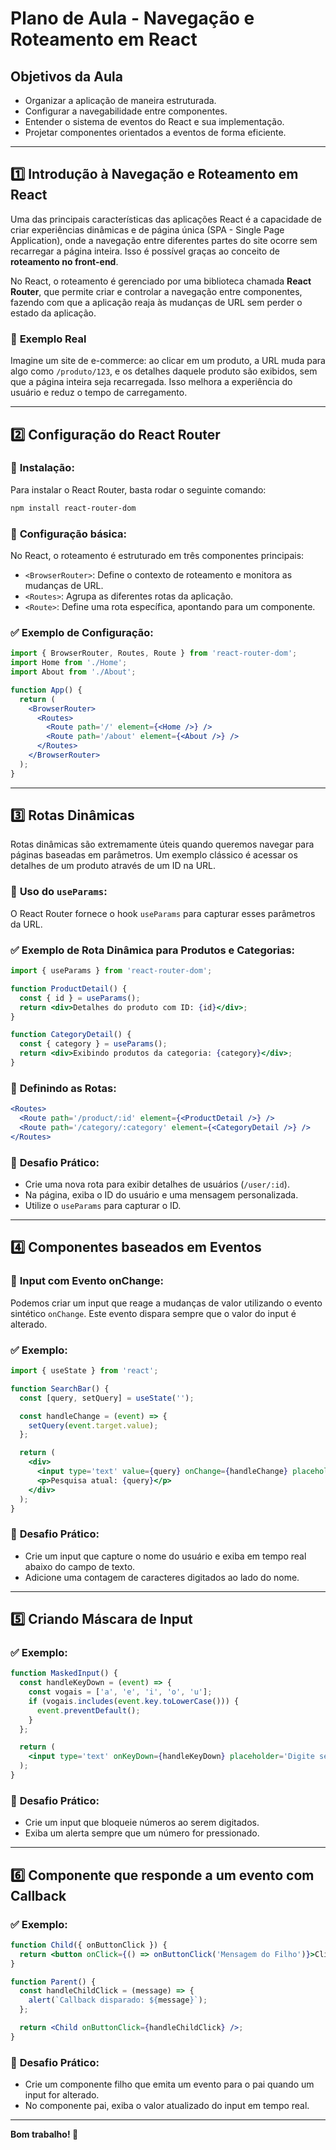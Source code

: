 # Plano de Aula - Navegação e Roteamento em React

## Objetivos da Aula

* Organizar a aplicação de maneira estruturada.
* Configurar a navegabilidade entre componentes.
* Entender o sistema de eventos do React e sua implementação.
* Projetar componentes orientados a eventos de forma eficiente.

---

## 1️⃣ **Introdução à Navegação e Roteamento em React**

Uma das principais características das aplicações React é a capacidade de criar experiências dinâmicas e de página única (SPA - Single Page Application), onde a navegação entre diferentes partes do site ocorre sem recarregar a página inteira. Isso é possível graças ao conceito de **roteamento no front-end**.

No React, o roteamento é gerenciado por uma biblioteca chamada **React Router**, que permite criar e controlar a navegação entre componentes, fazendo com que a aplicação reaja às mudanças de URL sem perder o estado da aplicação.

### 📝 **Exemplo Real**

Imagine um site de e-commerce: ao clicar em um produto, a URL muda para algo como `/produto/123`, e os detalhes daquele produto são exibidos, sem que a página inteira seja recarregada. Isso melhora a experiência do usuário e reduz o tempo de carregamento.

---

## 2️⃣ **Configuração do React Router**

### 🔹 **Instalação:**

Para instalar o React Router, basta rodar o seguinte comando:

```bash
npm install react-router-dom
```

### 🔹 **Configuração básica:**

No React, o roteamento é estruturado em três componentes principais:

* `<BrowserRouter>`: Define o contexto de roteamento e monitora as mudanças de URL.
* `<Routes>`: Agrupa as diferentes rotas da aplicação.
* `<Route>`: Define uma rota específica, apontando para um componente.

### ✅ **Exemplo de Configuração:**

```jsx
import { BrowserRouter, Routes, Route } from 'react-router-dom';
import Home from './Home';
import About from './About';

function App() {
  return (
    <BrowserRouter>
      <Routes>
        <Route path='/' element={<Home />} />
        <Route path='/about' element={<About />} />
      </Routes>
    </BrowserRouter>
  );
}
```

---

## 3️⃣ **Rotas Dinâmicas**

Rotas dinâmicas são extremamente úteis quando queremos navegar para páginas baseadas em parâmetros. Um exemplo clássico é acessar os detalhes de um produto através de um ID na URL.

### 🔹 **Uso do `useParams`:**

O React Router fornece o hook `useParams` para capturar esses parâmetros da URL.

### ✅ **Exemplo de Rota Dinâmica para Produtos e Categorias:**

```jsx
import { useParams } from 'react-router-dom';

function ProductDetail() {
  const { id } = useParams();
  return <div>Detalhes do produto com ID: {id}</div>;
}

function CategoryDetail() {
  const { category } = useParams();
  return <div>Exibindo produtos da categoria: {category}</div>;
}
```

### 🔹 **Definindo as Rotas:**

```jsx
<Routes>
  <Route path='/product/:id' element={<ProductDetail />} />
  <Route path='/category/:category' element={<CategoryDetail />} />
</Routes>
```

### 🚀 **Desafio Prático:**

* Crie uma nova rota para exibir detalhes de usuários (`/user/:id`).
* Na página, exiba o ID do usuário e uma mensagem personalizada.
* Utilize o `useParams` para capturar o ID.

---

## 4️⃣ **Componentes baseados em Eventos**

### 🔹 **Input com Evento onChange:**

Podemos criar um input que reage a mudanças de valor utilizando o evento sintético `onChange`. Este evento dispara sempre que o valor do input é alterado.

### ✅ **Exemplo:**

```jsx
import { useState } from 'react';

function SearchBar() {
  const [query, setQuery] = useState('');

  const handleChange = (event) => {
    setQuery(event.target.value);
  };

  return (
    <div>
      <input type='text' value={query} onChange={handleChange} placeholder='Digite sua pesquisa...' />
      <p>Pesquisa atual: {query}</p>
    </div>
  );
}
```

### 🚀 **Desafio Prático:**

* Crie um input que capture o nome do usuário e exiba em tempo real abaixo do campo de texto.
* Adicione uma contagem de caracteres digitados ao lado do nome.

---

## 5️⃣ **Criando Máscara de Input**

### ✅ **Exemplo:**

```jsx
function MaskedInput() {
  const handleKeyDown = (event) => {
    const vogais = ['a', 'e', 'i', 'o', 'u'];
    if (vogais.includes(event.key.toLowerCase())) {
      event.preventDefault();
    }
  };

  return (
    <input type='text' onKeyDown={handleKeyDown} placeholder='Digite sem vogais...' />
  );
}
```

### 🚀 **Desafio Prático:**

* Crie um input que bloqueie números ao serem digitados.
* Exiba um alerta sempre que um número for pressionado.

---

## 6️⃣ **Componente que responde a um evento com Callback**

### ✅ **Exemplo:**

```jsx
function Child({ onButtonClick }) {
  return <button onClick={() => onButtonClick('Mensagem do Filho')}>Clique no Filho</button>;
}

function Parent() {
  const handleChildClick = (message) => {
    alert(`Callback disparado: ${message}`);
  };

  return <Child onButtonClick={handleChildClick} />;
}
```

### 🚀 **Desafio Prático:**

* Crie um componente filho que emita um evento para o pai quando um input for alterado.
* No componente pai, exiba o valor atualizado do input em tempo real.

---

**Bom trabalho! 🚀**
